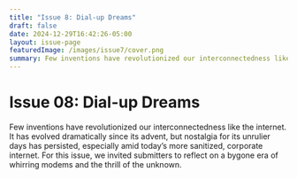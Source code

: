 ```yaml
---
title: "Issue 8: Dial-up Dreams"
draft: false
date: 2024-12-29T16:42:26-05:00
layout: issue-page
featuredImage: /images/issue7/cover.png
summary: Few inventions have revolutionized our interconnectedness like the internet. For this issue, we invited submitters to reflect on a bygone era of whirring modems and the thrill of the unknown. 
---
```


# Issue 08: Dial-up Dreams

Few inventions have revolutionized our interconnectedness like the internet. It has evolved dramatically since its advent, but nostalgia for its unrulier days has persisted, especially amid today’s more sanitized, corporate internet. For this issue, we invited submitters to reflect on a bygone era of whirring modems and the thrill of the unknown. 